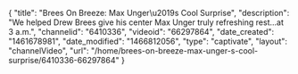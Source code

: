 {
    "title": "Brees On Breeze: Max Unger\u2019s Cool Surprise",
    "description": "We helped Drew Brees give his center Max Unger truly refreshing rest...at 3 a.m.",
    "channelid": "6410336",
    "videoid": "66297864",
    "date_created": "1461678981",
    "date_modified": "1466812056",
    "type": "captivate",
    "layout": "channelVideo",
    "url": "\/home\/brees-on-breeze-max-unger-s-cool-surprise\/6410336-66297864"
}